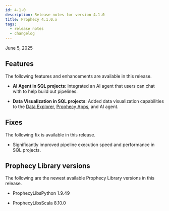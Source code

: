 ```yaml
---
id: 4-1-0
description: Release notes for version 4.1.0
title: Prophecy 4.1.0.x
tags:
  - release notes
  - changelog
---
```


June 5, 2025

## Features

The following features and enhancements are available in this release.

- **AI Agent in SQL projects**: Integrated an AI agent that users can chat with to help build out pipelines.

- **Data Visualization in SQL projects**: Added data visualization capabilities to the [Data Explorer](/analysts/data-explorer), [Prophecy Apps](/analysts/business-applications), and AI agent.

## Fixes

The following fix is available in this release.

- Significantly improved pipeline execution speed and performance in SQL projects.

## Prophecy Library versions

The following are the newest available Prophecy Library versions in this release.

- ProphecyLibsPython 1.9.49

- ProphecyLibsScala 8.10.0
